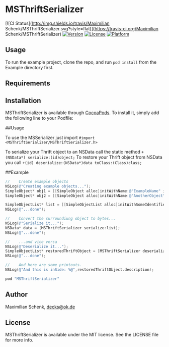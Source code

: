 # MSThriftSerializer

[![CI Status](http://img.shields.io/travis/Maximilian Schenk/MSThriftSerializer.svg?style=flat)](https://travis-ci.org/Maximilian Schenk/MSThriftSerializer)
[![Version](https://img.shields.io/cocoapods/v/MSThriftSerializer.svg?style=flat)](http://cocoapods.org/pods/MSThriftSerializer)
[![License](https://img.shields.io/cocoapods/l/MSThriftSerializer.svg?style=flat)](http://cocoapods.org/pods/MSThriftSerializer)
[![Platform](https://img.shields.io/cocoapods/p/MSThriftSerializer.svg?style=flat)](http://cocoapods.org/pods/MSThriftSerializer)

## Usage

To run the example project, clone the repo, and run `pod install` from the Example directory first.

## Requirements

## Installation

MSThriftSerializer is available through [CocoaPods](http://cocoapods.org). To install
it, simply add the following line to your Podfile:

##Usage

To use the MSSerializer just import `#import <MSThriftSerializer/MSThriftSerializer.h>`

To serialize your Thrift object to an NSData call the static method `+(NSData*) serialize:(id)object;` To restore your Thrift object from NSData you call `+(id) deserialize:(NSData*)data toClass:(Class)class;` 


##Example

```objective-c
//    Create example objects
NSLog(@"Creating example objects...");
SimpleObject* obj1 = [[SimpleObject alloc]initWithName:@"ExampleName" isAwesome:YES size:Size_SMALL];
SimpleObject* obj2 = [[SimpleObject alloc]initWithName:@"AnotherObject" isAwesome:NO size:Size_MEDIUM];

SimpleObjectList* list = [[SimpleObjectList alloc]initWithSomeIdentifier:@"ItsAnIdentifier" objects:@[obj1,obj2]];
NSLog(@"...done");

//    Convert the surroundiung object to bytes...
NSLog(@"Serialize it...");
NSData* data = [MSThriftSerializer serialize:list];
NSLog(@"...done");

//    ...and vice versa
NSLog(@"Deserialize it...");
SimpleObjectList* restoredThriftObject = [MSThriftSerializer deserialize:data toClass:SimpleObjectList.class];
NSLog(@"...done");

//    And here are some printouts.
NSLog(@"And this is inSide: %@",restoredThriftObject.description);

```



```ruby
pod "MSThriftSerializer"
```

## Author

Maximilian Schenk, decks@ok.de

## License

MSThriftSerializer is available under the MIT license. See the LICENSE file for more info.
